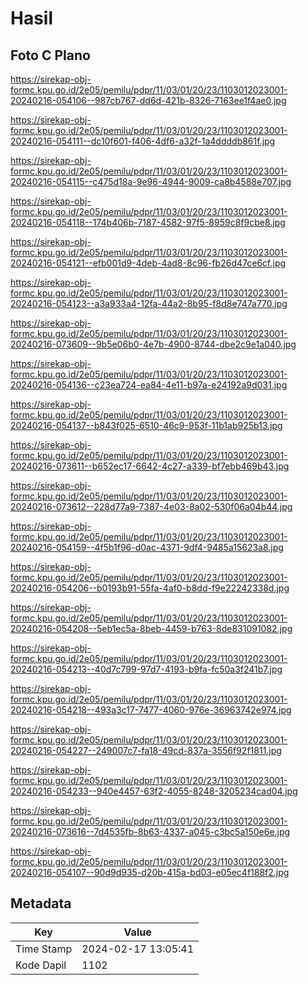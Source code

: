 # Hasil

## Foto C Plano

https://sirekap-obj-formc.kpu.go.id/2e05/pemilu/pdpr/11/03/01/20/23/1103012023001-20240216-054106--987cb767-dd6d-421b-8326-7163ee1f4ae0.jpg

https://sirekap-obj-formc.kpu.go.id/2e05/pemilu/pdpr/11/03/01/20/23/1103012023001-20240216-054111--dc10f601-f406-4df6-a32f-1a4ddddb861f.jpg

https://sirekap-obj-formc.kpu.go.id/2e05/pemilu/pdpr/11/03/01/20/23/1103012023001-20240216-054115--c475d18a-9e96-4944-9009-ca8b4588e707.jpg

https://sirekap-obj-formc.kpu.go.id/2e05/pemilu/pdpr/11/03/01/20/23/1103012023001-20240216-054118--174b406b-7187-4582-97f5-8959c8f9cbe8.jpg

https://sirekap-obj-formc.kpu.go.id/2e05/pemilu/pdpr/11/03/01/20/23/1103012023001-20240216-054121--efb001d9-4deb-4ad8-8c96-fb26d47ce6cf.jpg

https://sirekap-obj-formc.kpu.go.id/2e05/pemilu/pdpr/11/03/01/20/23/1103012023001-20240216-054123--a3a933a4-12fa-44a2-8b95-f8d8e747a770.jpg

https://sirekap-obj-formc.kpu.go.id/2e05/pemilu/pdpr/11/03/01/20/23/1103012023001-20240216-073609--9b5e06b0-4e7b-4900-8744-dbe2c9e1a040.jpg

https://sirekap-obj-formc.kpu.go.id/2e05/pemilu/pdpr/11/03/01/20/23/1103012023001-20240216-054136--c23ea724-ea84-4e11-b97a-e24192a9d031.jpg

https://sirekap-obj-formc.kpu.go.id/2e05/pemilu/pdpr/11/03/01/20/23/1103012023001-20240216-054137--b843f025-6510-46c9-953f-11b1ab925b13.jpg

https://sirekap-obj-formc.kpu.go.id/2e05/pemilu/pdpr/11/03/01/20/23/1103012023001-20240216-073611--b652ec17-6642-4c27-a339-bf7ebb469b43.jpg

https://sirekap-obj-formc.kpu.go.id/2e05/pemilu/pdpr/11/03/01/20/23/1103012023001-20240216-073612--228d77a9-7387-4e03-8a02-530f06a04b44.jpg

https://sirekap-obj-formc.kpu.go.id/2e05/pemilu/pdpr/11/03/01/20/23/1103012023001-20240216-054159--4f5b1f96-d0ac-4371-9df4-9485a15623a8.jpg

https://sirekap-obj-formc.kpu.go.id/2e05/pemilu/pdpr/11/03/01/20/23/1103012023001-20240216-054206--b0193b91-55fa-4af0-b8dd-f9e22242338d.jpg

https://sirekap-obj-formc.kpu.go.id/2e05/pemilu/pdpr/11/03/01/20/23/1103012023001-20240216-054208--5eb1ec5a-8beb-4459-b763-8de831091082.jpg

https://sirekap-obj-formc.kpu.go.id/2e05/pemilu/pdpr/11/03/01/20/23/1103012023001-20240216-054213--40d7c799-97d7-4193-b9fa-fc50a3f241b7.jpg

https://sirekap-obj-formc.kpu.go.id/2e05/pemilu/pdpr/11/03/01/20/23/1103012023001-20240216-054218--493a3c17-7477-4060-976e-36963742e974.jpg

https://sirekap-obj-formc.kpu.go.id/2e05/pemilu/pdpr/11/03/01/20/23/1103012023001-20240216-054227--249007c7-fa18-49cd-837a-3556f92f1811.jpg

https://sirekap-obj-formc.kpu.go.id/2e05/pemilu/pdpr/11/03/01/20/23/1103012023001-20240216-054233--940e4457-63f2-4055-8248-3205234cad04.jpg

https://sirekap-obj-formc.kpu.go.id/2e05/pemilu/pdpr/11/03/01/20/23/1103012023001-20240216-073616--7d4535fb-8b63-4337-a045-c3bc5a150e6e.jpg

https://sirekap-obj-formc.kpu.go.id/2e05/pemilu/pdpr/11/03/01/20/23/1103012023001-20240216-054107--90d9d935-d20b-415a-bd03-e05ec4f188f2.jpg


## Metadata

| Key        | Value               |
| ---------- | ------------------- |
| Time Stamp | 2024-02-17 13:05:41 |
| Kode Dapil | 1102                |



